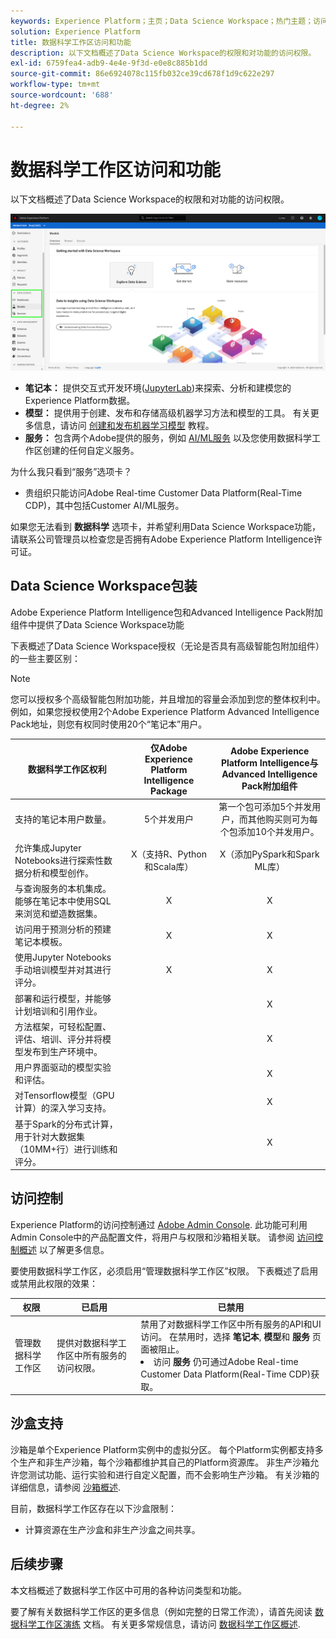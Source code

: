 ```yaml
---
keywords: Experience Platform；主页；Data Science Workspace；热门主题；访问控制；沙盒；智能包；dsw功能；dsw访问；Adobe Experience Platform Intelligence；智能；aep智能包
solution: Experience Platform
title: 数据科学工作区访问和功能
description: 以下文档概述了Data Science Workspace的权限和对功能的访问权限。
exl-id: 6759fea4-adb9-4e4e-9f3d-e0e8c885b1dd
source-git-commit: 86e6924078c115fb032ce39cd678f1d9c622e297
workflow-type: tm+mt
source-wordcount: '688'
ht-degree: 2%

---
```


# 数据科学工作区访问和功能

以下文档概述了Data Science Workspace的权限和对功能的访问权限。

![DSW选项卡](./images/access/platform-tabs.png)

- **笔记本：** 提供交互式开发环境([JupyterLab](./jupyterlab/overview.md))来探索、分析和建模您的Experience Platform数据。
- **模型：** 提供用于创建、发布和存储高级机器学习方法和模型的工具。 有关更多信息，请访问 [创建和发布机器学习模型](./models-recipes/create-publish-model.md) 教程。
- **服务：** 包含两个Adobe提供的服务，例如 [AI/ML服务](../intelligent-services/home.md) 以及您使用数据科学工作区创建的任何自定义服务。

为什么我只看到“服务”选项卡？

- 贵组织只能访问Adobe Real-time Customer Data Platform(Real-Time CDP)，其中包括Customer AI/ML服务。

如果您无法看到 **数据科学** 选项卡，并希望利用Data Science Workspace功能，请联系公司管理员以检查您是否拥有Adobe Experience Platform Intelligence许可证。

## Data Science Workspace包装

Adobe Experience Platform Intelligence包和Advanced Intelligence Pack附加组件中提供了Data Science Workspace功能

下表概述了Data Science Workspace授权（无论是否具有高级智能包附加组件）的一些主要区别：

>[!NOTE]
>
>您可以授权多个高级智能包附加功能，并且增加的容量会添加到您的整体权利中。 例如，如果您授权使用2个Adobe Experience Platform Advanced Intelligence Pack地址，则您有权同时使用20个“笔记本”用户。

| 数据科学工作区权利 | 仅Adobe Experience Platform Intelligence Package | Adobe Experience Platform Intelligence与Advanced Intelligence Pack附加组件 |
| --- | :---: | :---: |
| 支持的笔记本用户数量。 | 5个并发用户 | 第一个包可添加5个并发用户，而其他购买则可为每个包添加10个并发用户。 |
| 允许集成Jupyter Notebooks进行探索性数据分析和模型创作。 | X（支持R、Python和Scala库） | X（添加PySpark和Spark ML库） |
| 与查询服务的本机集成。 能够在笔记本中使用SQL来浏览和塑造数据集。 | X | X |
| 访问用于预测分析的预建笔记本模板。 | X | X |
| 使用Jupyter Notebooks手动培训模型并对其进行评分。 | X | X |
| 部署和运行模型，并能够计划培训和引用作业。 |  | X |
| 方法框架，可轻松配置、评估、培训、评分并将模型发布到生产环境中。 |  | X |
| 用户界面驱动的模型实验和评估。 |  | X |
| 对Tensorflow模型（GPU计算）的深入学习支持。 |  | X |
| 基于Spark的分布式计算，用于针对大数据集（10MM+行）进行训练和评分。 |  | X |

## 访问控制

Experience Platform的访问控制通过 [Adobe Admin Console](https://adminconsole.adobe.com). 此功能可利用Admin Console中的产品配置文件，将用户与权限和沙箱相关联。 请参阅 [访问控制概述](../access-control/home.md) 以了解更多信息。

要使用数据科学工作区，必须启用“管理数据科学工作区”权限。 下表概述了启用或禁用此权限的效果：

| 权限 | 已启用 | 已禁用 |
|---|---|---|
| 管理数据科学工作区 | 提供对数据科学工作区中所有服务的访问权限。 | 禁用了对数据科学工作区中所有服务的API和UI访问。 在禁用时，选择 **笔记本**, **模型**&#x200B;和 **服务** 页面被阻止。 <li>访问 **服务** 仍可通过Adobe Real-time Customer Data Platform(Real-Time CDP)获取。</li> |

## 沙盒支持

沙箱是单个Experience Platform实例中的虚拟分区。 每个Platform实例都支持多个生产和非生产沙箱，每个沙箱都维护其自己的Platform资源库。 非生产沙箱允许您测试功能、运行实验和进行自定义配置，而不会影响生产沙箱。 有关沙箱的详细信息，请参阅 [沙箱概述](../sandboxes/home.md).

目前，数据科学工作区存在以下沙盒限制：

- 计算资源在生产沙盒和非生产沙盒之间共享。

## 后续步骤

本文档概述了数据科学工作区中可用的各种访问类型和功能。

要了解有关数据科学工作区的更多信息（例如完整的日常工作流），请首先阅读 [数据科学工作区演练](./walkthrough.md) 文档。 有关更多常规信息，请访问 [数据科学工作区概述](./home.md).
